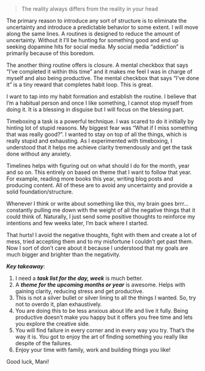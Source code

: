 > The reality always differs from the reality in your head

  

The primary reason to introduce any sort of structure is to eliminate the uncertainty and introduce a predictable behavior to some extent. I will move along the same lines. A routines is designed to reduce the amount of uncertainty. Without it I’ll be hunting for something good and end up seeking dopamine hits for social media. My social media “addiction” is primarily because of this boredom.

The another thing routine offers is closure. A mental checkbox that says “I’ve completed it within this time” and it makes me feel I was in charge of myself and also being productive. The mental checkbox that says “I’ve done it” is a tiny reward that completes habit loop. This is great.

I want to tap into my habit formation and establish the routine. I believe that I’m a habitual person and once I like something, I cannot stop myself from doing it. It is a blessing in disguise but I will focus on the blessing part.

Timeboxing a task is a powerful technique. I was scared to do it initially by hinting lot of stupid reasons. My biggest fear was “What if I miss something that was really good?”. I wanted to stay on top of all the things, which is really stupid and exhausting. As I experimented with timeboxing, I understood that it helps me achieve clarity tremendously and get the task done without any anxiety.

Timelines helps with figuring out on what should I do for the month, year and so on. This entirely on based on theme that I want to follow that year. For example, reading more books this year, writing blog posts and producing content. All of these are to avoid any uncertainty and provide a solid foundation/structure.

Whenever I think or write about something like this, my brain goes brrr... constantly pulling me down with the weight of all the negative things that it could think of. Naturally, I just send some positive thoughts to reinforce my intentions and few weeks later, I’m back where I started.

That hurts! I avoid the negative thoughts, fight with them and create a lot of mess, tried accepting them and to my misfortune I couldn’t get past them. Now I sort of don’t care about it because I understood that my goals are much bigger and brighter than the negativity.

_**Key takeaway**_:

1. I need a _**task list for the day, week**_ is much better.
2. A _**theme for the upcoming months or year**_ is awesome. Helps with gaining clarity, reducing stress and get productive.
3. This is not a silver bullet or silver lining to all the things I wanted. So, try not to overdo it, plan exhaustively.
4. You are doing this to be less anxious about life and live it fully. Being productive doesn’t make you happy but it offers you free time and lets you explore the creative side.
5. You will find failure in every corner and in every way you try. That’s the way it is. You got to enjoy the art of finding something you really like despite of the failures.
6. Enjoy your time with family, work and building things you like!

  

Good luck, Mani!